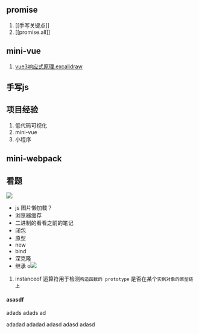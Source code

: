 ## promise
1. [[手写关键点]]
2. [[promise.all]]
## mini-vue
1. [vue3响应式原理.excalidraw](vue3响应式原理.excalidraw.md)
## 手写js
## 项目经验
1. 低代码可视化
2. mini-vue 
3. 小程序

## mini-webpack





## 看题
![](Pasted%20image%2020220801162907.png)
- js 图片懒加载？
- 浏览器缓存
- 二进制的看看之前的笔记
- 闭包
- 原型
- new
- bind
- 深克隆
- 继承
o![](Pasted%20image%2020220802145058.png)
1. instanceof 运算符用于检测`构造函数的 prototype` 是否在某个`实例对象的原型链上`
#### asasdf

adads
adads ad

adadad
adadad
adasd adasd adasd